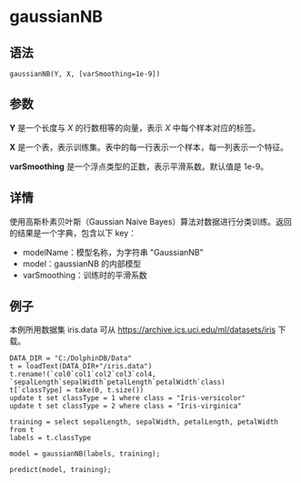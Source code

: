 # gaussianNB

## 语法

`gaussianNB(Y, X, [varSmoothing=1e-9])`

## 参数

**Y** 是一个长度与 *X* 的行数相等的向量，表示 *X* 中每个样本对应的标签。

**X** 是一个表，表示训练集。表中的每一行表示一个样本，每一列表示一个特征。

**varSmoothing** 是一个浮点类型的正数，表示平滑系数。默认值是 1e-9。

## 详情

使用高斯朴素贝叶斯（Gaussian Naive Bayes）算法对数据进行分类训练。返回的结果是一个字典，包含以下
key：

* modelName：模型名称，为字符串 "GaussianNB"
* model：gaussianNB 的内部模型
* varSmoothing：训练时的平滑系数

## 例子

本例所用数据集 iris.data 可从 <https://archive.ics.uci.edu/ml/datasets/iris> 下载。

```
DATA_DIR = "C:/DolphinDB/Data"
t = loadText(DATA_DIR+"/iris.data")
t.rename!(`col0`col1`col2`col3`col4, `sepalLength`sepalWidth`petalLength`petalWidth`class)
t[`classType] = take(0, t.size())
update t set classType = 1 where class = "Iris-versicolor"
update t set classType = 2 where class = "Iris-virginica"

training = select sepalLength, sepalWidth, petalLength, petalWidth from t
labels = t.classType

model = gaussianNB(labels, training);

predict(model, training);
```

